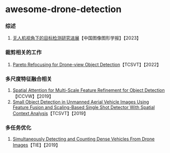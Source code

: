 # awesome-drone-detection
### 综述
1. [无人机视角下的目标检测研究进展](http://www.cjig.cn/jig/ch/reader/view_abstract.aspx?flag=2&file_no=202208160000003&journal_id=jig)【中国图像图形学报】【2023】

### 裁剪相关的工作
1. [Pareto Refocusing for Drone-view Object Detection](https://ieeexplore.ieee.org/document/9905640)【TCSVT】【2022】

### 多尺度特征融合相关
1. [Spatial Attention for Multi-Scale Feature Refinement for Object Detection](https://openaccess.thecvf.com/content_ICCVW_2019/papers/VISDrone/Wang_Spatial_Attention_for_Multi-Scale_Feature_Refinement_for_Object_Detection_ICCVW_2019_paper.pdf)【ICCVW】【2019】
2. [Small Object Detection in Unmanned Aerial Vehicle Images Using Feature Fusion and Scaling-Based Single Shot Detector With Spatial Context Analysis](https://ieeexplore.ieee.org/document/8672115)【TCSVT】【2019】

### 多任务优化
1. [Simultaneously Detecting and Counting Dense Vehicles From Drone Images](https://ieeexplore.ieee.org/document/8648370)【TIE】【2019】
